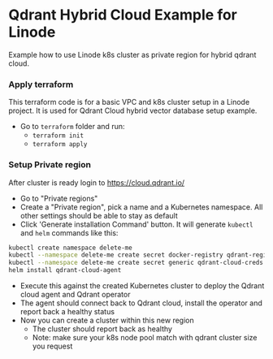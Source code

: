 # Qdrant Hybrid Cloud Example for Linode

Example how to use Linode k8s cluster as private region for hybrid qdrant cloud.

### Apply terraform
This terraform code is for a basic VPC and k8s cluster setup in a Linode project.
It is used for Qdrant Cloud hybrid vector database setup example.
- Go to `terraform` folder and run:
    - `terraform init`
    - `terraform apply`

### Setup Private region
After cluster is ready login to https://cloud.qdrant.io/
- Go to "Private regions"
- Create a "Private region", pick a name and a Kubernetes namespace. All other settings should be able to stay as default
- Click 'Generate installation Command' button. It will generate `kubectl` and `helm` commands like this:
``` bash
kubectl create namespace delete-me
kubectl --namespace delete-me create secret docker-registry qdrant-registry-creds
kubectl --namespace delete-me create secret generic qdrant-cloud-creds --from-literal=access-key='*'
helm install qdrant-cloud-agent
```
- Execute this against the created Kubernetes cluster to deploy the Qdrant cloud agent and Qdrant operator
- The agent should connect back to Qdrant cloud, install the operator and report back a healthy status
- Now you can create a cluster within this new region
    - The cluster should report back as healthy
    - Note: make sure your k8s node pool match with qdrant cluster size you request


  
